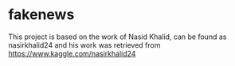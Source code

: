 # fakenews

This project is based on the work of Nasid Khalid, can be found as nasirkhalid24 and his work
was retrieved from https://www.kaggle.com/nasirkhalid24

